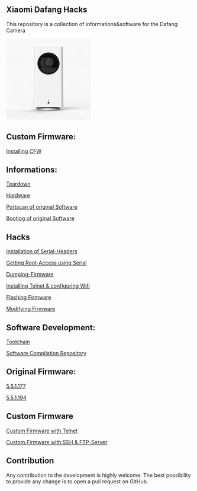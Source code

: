 ## Xiaomi Dafang Hacks

This repository is a collection of informations&software for the Dafang Camera

![Dafang](/dafang.png)

## Custom Firmware:
[Installing CFW](/hacks/install_cfw.md)


## Informations:
[Teardown](/informations/teardown.md)

[Hardware](/informations/hardware.md)

[Portscan of original Software](/informations/portscan.md)

[Bootlog of original Software](/informations/bootlog.md)

## Hacks
[Installation of Serial-Headers](/hacks/serial.md)

[Getting Root-Access using Serial](/hacks/getroot.md)

[Dumping-Firmware](/hacks/firmware-dump.md)

[Installing Telnet & configuring Wifi](/hacks/install_telnetandwifi.md)

[Flashing Firmware](/hacks/howto_firmwareflash.md)

[Modifying Firmware](/hacks/howto_modfirmware.md)


## Software Development:

[Toolchain](https://github.com/dim08/Ingenic-T10_20)

[Software Compilation Repository](https://github.com/EliasKotlyar/Xiaomi-Dafang-Software)

## Original Firmware:
[5.5.1.177](/firmware_original/demo_5.5.1.177.bin)

[5.5.1.194](/firmware_original/demo_5.5.1.194.bin)


## Custom Firmware

[Custom Firmware with Telnet](https://www.dropbox.com/s/9t9op698fza1tl2/demo.bin?dl=0)

[Custom Firmware with SSH & FTP-Server]()


## Contribution

Any contribution to the development is highly welcome. The best possibility to provide any change is to open a pull request on GitHub.



